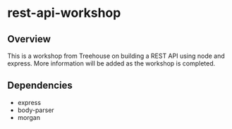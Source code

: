 # rest-api-workshop

## Overview
This is a workshop from Treehouse on building a REST API using node and express.  More information will be added as the workshop is completed.

## Dependencies

* express
* body-parser
* morgan
